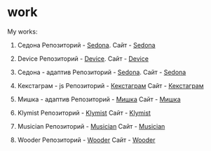 # work
My works:

1. Седона
      Репозиторий - [Sedona](https://github.com/estaticfear2/139086-sedona).
      Сайт - [Sedona](https://estaticfear2.github.io/139086-sedona/)
      
2. Device
      Репозиторий - [Device](https://github.com/estaticfear2/139086-device-1).
      Сайт - [Device](https://estaticfear2.github.io/139086-device-1/)
      
3. Седона - адаптив
      Репозиторий - [Sedona](https://github.com/estaticfear2/139086-sedona-1/).
      Сайт - [Sedona](https://estaticfear2.github.io/139086-sedona-1/build/)
      
4. Кекстаграм - js
      Репозиторий - [Кекстаграм](https://github.com/estaticfear2/139086-kekstagram)
      Сайт - [Кекстаграм](https://estaticfear2.github.io/139086-kekstagram/)
      
5. Мишка - адаптив
      Репозиторий - [Мишка](https://github.com/estaticfear2/139086-mishka)
      Сайт - [Мишка](https://estaticfear2.github.io/139086-mishka/build/)
      
6. Klymist
      Репозиторий - [Klymist](https://github.com/estaticfear2/klymist)
      Сайт - [Klymist](https://estaticfear2.github.io/klymist/build/)
      
7. Musician
      Репозиторий - [Musician](https://github.com/estaticfear2/musician)
      Сайт - [Musician](https://estaticfear2.github.io/musician/build/)
      
7. Wooder
      Репозиторий - [Wooder](https://github.com/estaticfear2/Wooder)
      Сайт - [Wooder](https://estaticfear2.github.io/Wooder/build/)

